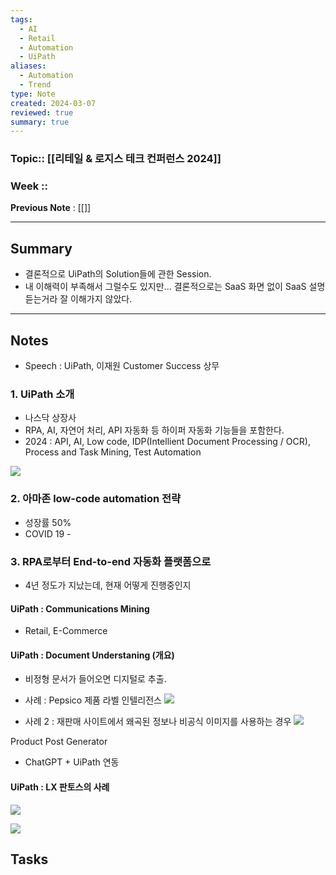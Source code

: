 ```yaml
---
tags:
  - AI
  - Retail
  - Automation
  - UiPath
aliases:
  - Automation
  - Trend
type: Note
created: 2024-03-07
reviewed: true
summary: true
---
```

### Topic:: [[리테일 & 로지스 테크 컨퍼런스 2024]]
### Week :: 
**Previous Note** : [[]]

- - - 
## Summary
- 결론적으로 UiPath의 Solution들에 관한 Session. 
- 내 이해력이 부족해서 그럴수도 있지만... 결론적으로는 SaaS 화면 없이 SaaS 설명 듣는거라 잘 이해가지 않았다. 

- - -
## Notes
- Speech : UiPath, 이재원 Customer Success 상무

### 1. UiPath 소개
- 나스닥 상장사
- RPA, AI, 자연어 처리, API 자동화 등 하이퍼 자동화 기능들을 포함한다. 
- 2024 : API, AI, Low code, IDP(Intellient Document Processing / OCR), Process and Task Mining, Test Automation

![](https://i.imgur.com/AWtDVZ5.png)

### 2. 아마존 low-code automation 전략
- 성장률 50% 
- COVID 19 - 
  
### 3. RPA로부터 End-to-end 자동화 플랫폼으로
- 4년 정도가 지났는데, 현재 어떻게 진행중인지 
#### UiPath : Communications Mining
- Retail, E-Commerce

#### UiPath : Document Understaning (개요)
- 비정형 문서가 들어오면 디지털로 추출. 

- 사례 : Pepsico 제품 라벨 인텔리전스
  ![](https://i.imgur.com/NdDIpUo.png)

- 사례 2 : 재판매 사이트에서 왜곡된 정보나 비공식 이미지를 사용하는 경우 
  ![](https://i.imgur.com/gUf3lQ8.png)


Product Post Generator
- ChatGPT + UiPath 연동

#### UiPath : LX 판토스의 사례

![](https://i.imgur.com/EMew1pM.png)

![](https://i.imgur.com/DoIQwbz.png)


## Tasks
